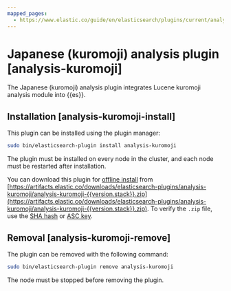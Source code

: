 ```yaml
---
mapped_pages:
  - https://www.elastic.co/guide/en/elasticsearch/plugins/current/analysis-kuromoji.html
---
```


# Japanese (kuromoji) analysis plugin [analysis-kuromoji]

The Japanese (kuromoji) analysis plugin integrates Lucene kuromoji analysis module into {{es}}.


## Installation [analysis-kuromoji-install]

This plugin can be installed using the plugin manager:

```sh
sudo bin/elasticsearch-plugin install analysis-kuromoji
```

The plugin must be installed on every node in the cluster, and each node must be restarted after installation.

You can download this plugin for [offline install](/reference/elasticsearch-plugins/plugin-management-custom-url.md) from [https://artifacts.elastic.co/downloads/elasticsearch-plugins/analysis-kuromoji/analysis-kuromoji-{{version.stack}}.zip](https://artifacts.elastic.co/downloads/elasticsearch-plugins/analysis-kuromoji/analysis-kuromoji-{{version.stack}}.zip). To verify the `.zip` file, use the [SHA hash](https://artifacts.elastic.co/downloads/elasticsearch-plugins/analysis-kuromoji/analysis-kuromoji-{{version.stack}}.zip.sha512) or [ASC key](https://artifacts.elastic.co/downloads/elasticsearch-plugins/analysis-kuromoji/analysis-kuromoji-{{version.stack}}.zip.asc).


## Removal [analysis-kuromoji-remove]

The plugin can be removed with the following command:

```sh
sudo bin/elasticsearch-plugin remove analysis-kuromoji
```

The node must be stopped before removing the plugin.













